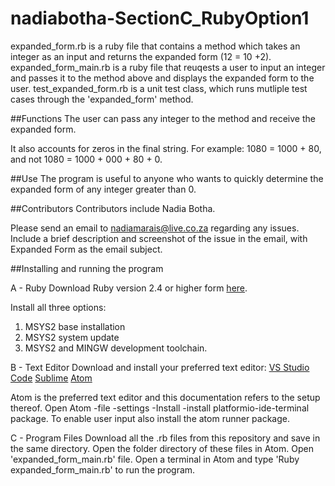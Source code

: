 # nadiabotha-SectionC_RubyOption1
expanded_form.rb is a ruby file that contains a method which takes an integer as an input and returns the expanded form (12 = 10 +2).
expanded_form_main.rb is a ruby file that reuqests a user to input an integer and passes it to the method above and displays the
expanded form to the user.
test_expanded_form.rb is a unit test class, which runs mutliple test cases through the 'expanded_form' method.

##Functions
The user can pass any integer to the method and receive the expanded form. 

It also accounts for zeros in the final string. For example: 1080 = 1000 + 80, and not 1080 = 1000 + 000 + 80 + 0.

##Use
The program is useful to anyone who wants to quickly determine the expanded form of any integer greater than 0.

##Contributors
Contributors include Nadia Botha.

Please send an email to nadiamarais@live.co.za regarding any issues. Include a brief description and screenshot of the issue in the email, with Expanded Form as the email subject.

##Installing and running the program

A - Ruby
Download Ruby version 2.4 or higher form [here](https://rubyinstaller.org/downloads/).

Install all three options:
1. MSYS2 base installation
2. MSYS2 system update
3. MSYS2 and MINGW development toolchain.

B - Text Editor
Download and install your preferred text editor:
[VS Studio Code](https://code.visualstudio.com/)
[Sublime](https://www.sublimetext.com/download)
[Atom](https://atom.io/)

Atom is the preferred text editor and this documentation refers to the setup thereof. 
Open Atom -file -settings -Install -install platformio-ide-terminal package.
To enable user input also install the atom runner package.

C - Program Files
Download all the .rb files from this repository and save in the same directory.
Open the folder directory of these files in Atom. 
Open 'expanded_form_main.rb' file.
Open a terminal in Atom and type 'Ruby expanded_form_main.rb' to run the program.
